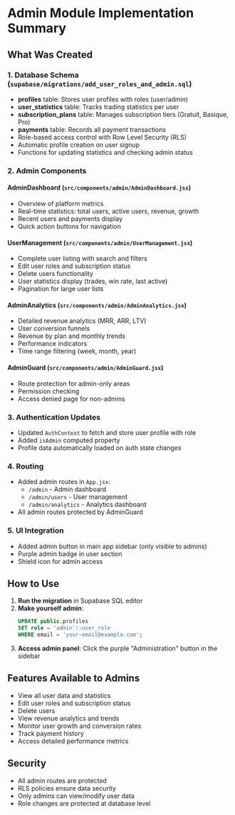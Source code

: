 # Admin Module Implementation Summary

## What Was Created

### 1. Database Schema (`supabase/migrations/add_user_roles_and_admin.sql`)
- **profiles** table: Stores user profiles with roles (user/admin)
- **user_statistics** table: Tracks trading statistics per user
- **subscription_plans** table: Manages subscription tiers (Gratuit, Basique, Pro)
- **payments** table: Records all payment transactions
- Role-based access control with Row Level Security (RLS)
- Automatic profile creation on user signup
- Functions for updating statistics and checking admin status

### 2. Admin Components

#### AdminDashboard (`src/components/admin/AdminDashboard.jsx`)
- Overview of platform metrics
- Real-time statistics: total users, active users, revenue, growth
- Recent users and payments display
- Quick action buttons for navigation

#### UserManagement (`src/components/admin/UserManagement.jsx`)
- Complete user listing with search and filters
- Edit user roles and subscription status
- Delete users functionality
- User statistics display (trades, win rate, last active)
- Pagination for large user lists

#### AdminAnalytics (`src/components/admin/AdminAnalytics.jsx`)
- Detailed revenue analytics (MRR, ARR, LTV)
- User conversion funnels
- Revenue by plan and monthly trends
- Performance indicators
- Time range filtering (week, month, year)

#### AdminGuard (`src/components/admin/AdminGuard.jsx`)
- Route protection for admin-only areas
- Permission checking
- Access denied page for non-admins

### 3. Authentication Updates
- Updated `AuthContext` to fetch and store user profile with role
- Added `isAdmin` computed property
- Profile data automatically loaded on auth state changes

### 4. Routing
- Added admin routes in `App.jsx`:
  - `/admin` - Admin dashboard
  - `/admin/users` - User management
  - `/admin/analytics` - Analytics dashboard
- All admin routes protected by AdminGuard

### 5. UI Integration
- Added admin button in main app sidebar (only visible to admins)
- Purple admin badge in user section
- Shield icon for admin access

## How to Use

1. **Run the migration** in Supabase SQL editor
2. **Make yourself admin**:
   ```sql
   UPDATE public.profiles 
   SET role = 'admin'::user_role 
   WHERE email = 'your-email@example.com';
   ```
3. **Access admin panel**: Click the purple "Administration" button in the sidebar

## Features Available to Admins

- View all user data and statistics
- Edit user roles and subscription status
- Delete users
- View revenue analytics and trends
- Monitor user growth and conversion rates
- Track payment history
- Access detailed performance metrics

## Security

- All admin routes are protected
- RLS policies ensure data security
- Only admins can view/modify user data
- Role changes are protected at database level